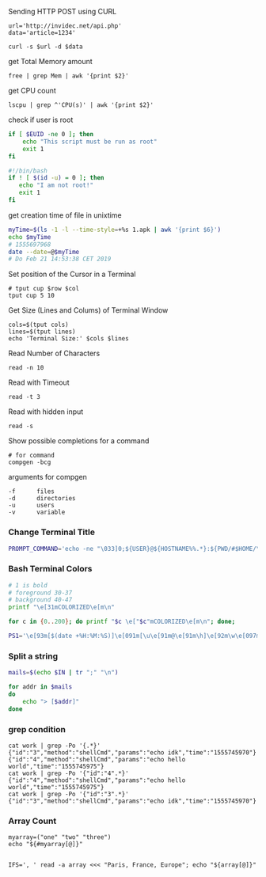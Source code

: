 

Sending HTTP POST using CURL

    url='http://invidec.net/api.php'
    data='article=1234'

    curl -s $url -d $data



get Total Memory amount

    free | grep Mem | awk '{print $2}'


get CPU count

    lscpu | grep ^'CPU(s)' | awk '{print $2}'


check if user is root

~~~bash
if [ $EUID -ne 0 ]; then
    echo "This script must be run as root"
    exit 1
fi
~~~

~~~bash
#!/bin/bash
if ! [ $(id -u) = 0 ]; then
   echo "I am not root!"
   exit 1
fi
~~~

get creation time of file in unixtime

~~~bash
myTime=$(ls -1 -l --time-style=+%s 1.apk | awk '{print $6}')
echo $myTime
# 1555697968
date --date=@$myTime
# Do Feb 21 14:53:38 CET 2019
~~~




Set position of the Cursor in a Terminal

    # tput cup $row $col
    tput cup 5 10

Get Size (Lines and Colums) of Terminal Window

    cols=$(tput cols)
    lines=$(tput lines)
    echo 'Terminal Size:' $cols $lines

Read Number of Characters

    read -n 10

Read with Timeout

    read -t 3

Read with hidden input

    read -s


Show possible completions for a command

    # for command
    compgen -bcg

arguments for compgen

    -f      files
    -d      directories
    -u      users
    -v      variable

### Change Terminal Title

~~~bash
PROMPT_COMMAND='echo -ne "\033]0;${USER}@${HOSTNAME%%.*}:${PWD/#$HOME/\~}\007"'
~~~

### Bash Terminal Colors

~~~bash
# 1 is bold 
# foreground 30-37
# background 40-47
printf "\e[31mCOLORIZED\e[m\n"
~~~

~~~bash
for c in {0..200}; do printf "$c \e["$c"mCOLORIZED\e[m\n"; done;
~~~

~~~bash
PS1='\e[93m[$(date +%H:%M:%S)]\e[091m[\u\e[91m@\e[91m\h]\e[92m\w\e[097m>\e[00m'
~~~


### Split a string

~~~bash
mails=$(echo $IN | tr ";" "\n")

for addr in $mails
do
    echo "> [$addr]"
done
~~~

### grep condition

    cat work | grep -Po '{.*}'
    {"id":"3","method":"shellCmd","params":"echo idk","time":"1555745970"}
    {"id":"4","method":"shellCmd","params":"echo hello world","time":"1555745975"}
    cat work | grep -Po '{"id":"4".*}'
    {"id":"4","method":"shellCmd","params":"echo hello world","time":"1555745975"}
    cat work | grep -Po '{"id":"3".*}'
    {"id":"3","method":"shellCmd","params":"echo idk","time":"1555745970"}


### Array Count

    myarray=("one" "two" "three")
    echo "${#myarray[@]}"


    IFS=', ' read -a array <<< "Paris, France, Europe"; echo "${array[@]}"










